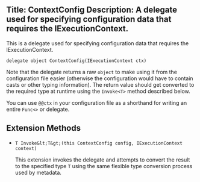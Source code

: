 Title: ContextConfig
Description: A delegate used for specifying configuration data that requires the IExecutionContext.
---
This is a delegate used for specifying configuration data that requires the IExecutionContext.

```
delegate object ContextConfig(IExecutionContext ctx)
```

Note that the delegate returns a raw `object` to make using it from the configuration file easier (otherwise the configuration would have to contain casts or other typing information). The return value should get converted to the required type at runtime using the `Invoke<T>` method described below. 

You can use `@@ctx` in your configuration file as a shorthand for writing an entire `Func<>` or delegate.

## Extension Methods

  - `T Invoke&lt;T&gt;(this ContextConfig config, IExecutionContext context)`
  
    This extension invokes the delegate and attempts to convert the result to the specified type `T` using the same flexible type conversion process used by metadata.